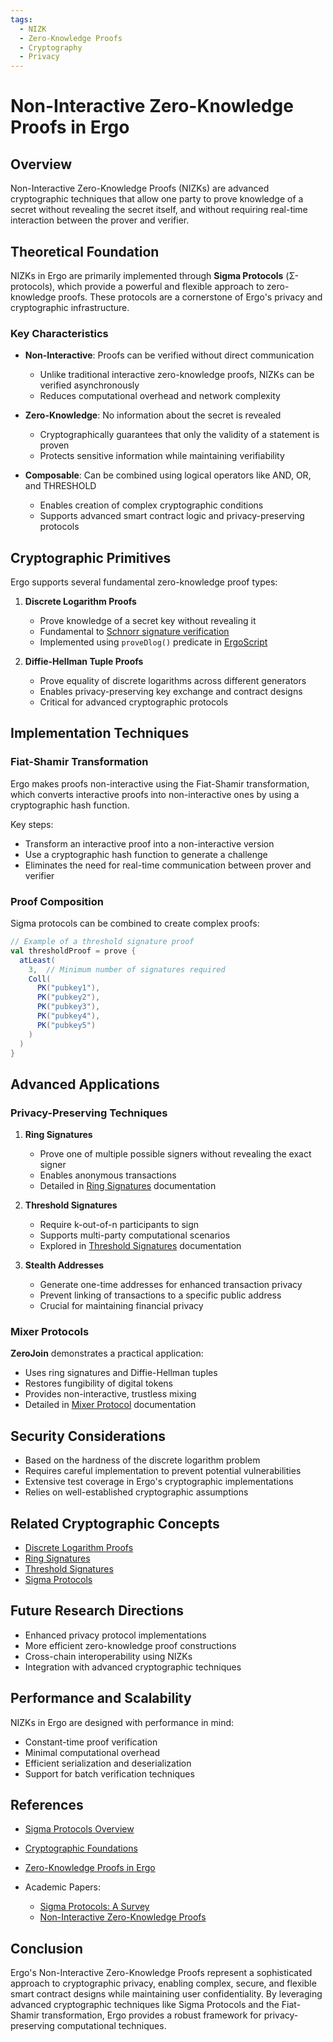 ```yaml
---
tags:
  - NIZK
  - Zero-Knowledge Proofs
  - Cryptography
  - Privacy
---
```


# Non-Interactive Zero-Knowledge Proofs in Ergo

## Overview

Non-Interactive Zero-Knowledge Proofs (NIZKs) are advanced cryptographic techniques that allow one party to prove knowledge of a secret without revealing the secret itself, and without requiring real-time interaction between the prover and verifier.

## Theoretical Foundation

NIZKs in Ergo are primarily implemented through **Sigma Protocols** (Σ-protocols), which provide a powerful and flexible approach to zero-knowledge proofs. These protocols are a cornerstone of Ergo's privacy and cryptographic infrastructure.

### Key Characteristics

- **Non-Interactive**: Proofs can be verified without direct communication

  - Unlike traditional interactive zero-knowledge proofs, NIZKs can be verified asynchronously
  - Reduces computational overhead and network complexity

- **Zero-Knowledge**: No information about the secret is revealed

  - Cryptographically guarantees that only the validity of a statement is proven
  - Protects sensitive information while maintaining verifiability

- **Composable**: Can be combined using logical operators like AND, OR, and THRESHOLD

  - Enables creation of complex cryptographic conditions
  - Supports advanced smart contract logic and privacy-preserving protocols

## Cryptographic Primitives

Ergo supports several fundamental zero-knowledge proof types:

1. **Discrete Logarithm Proofs**

     - Prove knowledge of a secret key without revealing it
     - Fundamental to [Schnorr signature verification](schnorr.md)
     - Implemented using `proveDlog()` predicate in [ErgoScript](ergoscript.md)

2. **Diffie-Hellman Tuple Proofs**

     - Prove equality of discrete logarithms across different generators
     - Enables privacy-preserving key exchange and contract designs
     - Critical for advanced cryptographic protocols

## Implementation Techniques

### Fiat-Shamir Transformation

Ergo makes proofs non-interactive using the Fiat-Shamir transformation, which converts interactive proofs into non-interactive ones by using a cryptographic hash function.

Key steps:

- Transform an interactive proof into a non-interactive version
- Use a cryptographic hash function to generate a challenge
- Eliminates the need for real-time communication between prover and verifier

### Proof Composition

Sigma protocols can be combined to create complex proofs:

```scala
// Example of a threshold signature proof
val thresholdProof = prove {
  atLeast(
    3,  // Minimum number of signatures required
    Coll(
      PK("pubkey1"),
      PK("pubkey2"),
      PK("pubkey3"),
      PK("pubkey4"),
      PK("pubkey5")
    )
  )
}
```

## Advanced Applications

### Privacy-Preserving Techniques

1. **Ring Signatures**

     - Prove one of multiple possible signers without revealing the exact signer
     - Enables anonymous transactions
     - Detailed in [Ring Signatures](ring.md) documentation

2. **Threshold Signatures**

     - Require k-out-of-n participants to sign
     - Supports multi-party computational scenarios
     - Explored in [Threshold Signatures](threshold.md) documentation

3. **Stealth Addresses**

     - Generate one-time addresses for enhanced transaction privacy
     - Prevent linking of transactions to a specific public address
     - Crucial for maintaining financial privacy

### Mixer Protocols

**ZeroJoin** demonstrates a practical application:

- Uses ring signatures and Diffie-Hellman tuples
- Restores fungibility of digital tokens
- Provides non-interactive, trustless mixing
- Detailed in [Mixer Protocol](mixer.md) documentation

## Security Considerations

- Based on the hardness of the discrete logarithm problem
- Requires careful implementation to prevent potential vulnerabilities
- Extensive test coverage in Ergo's cryptographic implementations
- Relies on well-established cryptographic assumptions

## Related Cryptographic Concepts

- [Discrete Logarithm Proofs](dlog.md)
- [Ring Signatures](ring.md)
- [Threshold Signatures](threshold.md)
- [Sigma Protocols](sigma.md)

## Future Research Directions

- Enhanced privacy protocol implementations
- More efficient zero-knowledge proof constructions
- Cross-chain interoperability using NIZKs
- Integration with advanced cryptographic techniques

## Performance and Scalability

NIZKs in Ergo are designed with performance in mind:

- Constant-time proof verification
- Minimal computational overhead
- Efficient serialization and deserialization
- Support for batch verification techniques

## References

- [Sigma Protocols Overview](sigma.md)
- [Cryptographic Foundations](crypto.md)
- [Zero-Knowledge Proofs in Ergo](zkp.md)
- Academic Papers:

  - [Sigma Protocols: A Survey](https://eprint.iacr.org/2021/1022)
  - [Non-Interactive Zero-Knowledge Proofs](https://eprint.iacr.org/2016/263)

## Conclusion

Ergo's Non-Interactive Zero-Knowledge Proofs represent a sophisticated approach to cryptographic privacy, enabling complex, secure, and flexible smart contract designs while maintaining user confidentiality. By leveraging advanced cryptographic techniques like Sigma Protocols and the Fiat-Shamir transformation, Ergo provides a robust framework for privacy-preserving computational techniques.
